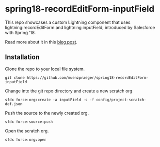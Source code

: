 # spring18-recordEditForm-inputField

This repo showcases a custom Lightning component that uses lightning:recordEditForm and lightning:inputField, introduced by Salesforce with Spring '18.

Read more about it in this [blog post](https://developer.salesforce.com/blogs/2018/01/spring-18-developers-build-secure-interactive-forms-faster.html).

## Installation

Clone the repo to your local file system.

```
git clone https://github.com/muenzpraeger/spring18-recordEditForm-inputField
```

Change into the git repo directory and create a new scratch org

```
sfdx force:org:create -a inputField -s -f config/project-scratch-def.json
```

Push the source to the newly created org.
```
sfdx force:source:push
```

Open the scratch org.

```
sfdx force:org:open
```